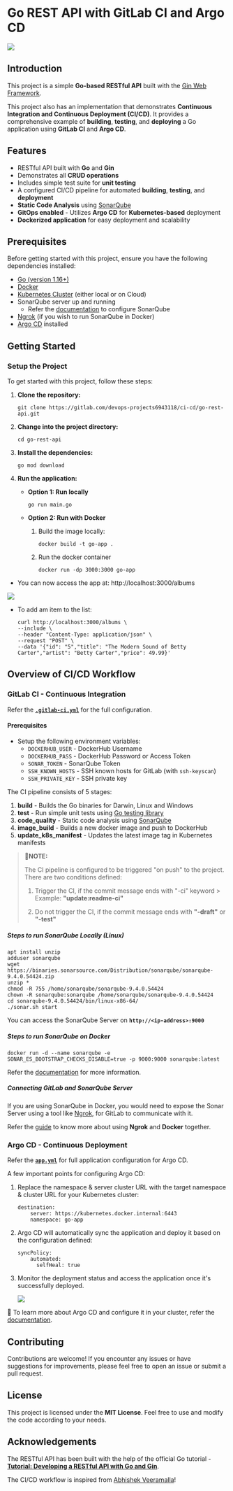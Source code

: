 # Go REST API with GitLab CI and Argo CD

![](https://hackmd.io/_uploads/Skk3tui4n.png)

## Introduction 
This project is a simple **Go-based RESTful API** built with the [Gin Web Framework](https://gin-gonic.com/docs/quickstart/).

This project also has an implementation that demonstrates **Continuous Integration and Continuous Deployment (CI/CD)**. It provides a comprehensive example of **building**, **testing**, and **deploying** a Go application using **GitLab CI** and **Argo CD**.

## Features

* RESTful API built with **Go** and **Gin**
* Demonstrates all **CRUD operations**
* Includes simple test suite for **unit testing**
* A configured CI/CD pipeline for automated **building**, **testing**, and **deployment**
* **Static Code Analysis** using [SonarQube](https://www.sonarsource.com/products/sonarqube/)
* **GitOps enabled** - Utilizes **Argo CD** for **Kubernetes-based** deployment
* **Dockerized application** for easy deployment and scalability

## Prerequisites

Before getting started with this project, ensure you have the following dependencies installed:

- [Go (version 1.16+)](https://go.dev/doc/install)
- [Docker](https://www.docker.com/)
- [Kubernetes Cluster](https://kubernetes.io/docs/setup/) (either local or on Cloud)
- SonarQube server up and running
    - Refer the [documentation](https://docs.sonarqube.org/latest/) to configure SonarQube
- [Ngrok](https://ngrok.com/) (if you wish to run SonarQube in Docker)
- [Argo CD](https://argo-cd.readthedocs.io/en/stable/) installed

## Getting Started

### Setup the Project

To get started with this project, follow these steps:

1. **Clone the repository:**
    ```
    git clone https://gitlab.com/devops-projects6943118/ci-cd/go-rest-api.git
    ```

2. **Change into the project directory:**
    ```
    cd go-rest-api
    ```

3. **Install the dependencies:**
    ```
    go mod download
    ```
4. **Run the application:**

    - **Option 1: Run locally**
        ```
        go run main.go
        ```
    - **Option 2: Run with Docker**

        1. Build the image locally:

            ```
            docker build -t go-app .
            ```
        2. Run the docker container

            ```
            docker run -dp 3000:3000 go-app
            ```

- You can now access the app at: http://localhost:3000/albums

![](https://hackmd.io/_uploads/HyXpjSsVh.png)
- To add am item to the list:

    ```
    curl http://localhost:3000/albums \
    --include \
    --header "Content-Type: application/json" \
    --request "POST" \
    --data '{"id": "5","title": "The Modern Sound of Betty Carter","artist": "Betty Carter","price": 49.99}'
    ```

## Overview of CI/CD Workflow

### GitLab CI - Continuous Integration

Refer the [**`.gitlab-ci.yml`**](https://gitlab.com/devops-projects6943118/ci-cd/go-rest-api/-/blob/main/.gitlab-ci.yml) for the full configuration.

#### Prerequisites

- Setup the following environment variables:
    - `DOCKERHUB_USER` - DockerHub Username
    - `DOCKERHUB_PASS` - DockerHub Password or Access Token
    - `SONAR_TOKEN` - SonarQube Token
    - `SSH_KNOWN_HOSTS` - SSH known hosts for GitLab (with `ssh-keyscan`)
    - `SSH_PRIVATE_KEY` - SSH private key

The CI pipeline consists of 5 stages:

1. **build** - Builds the Go binaries for Darwin, Linux and Windows
2. **test** - Run simple unit tests using [Go testing library](https://)
3. **code_quality** - Static code analysis using [SonarQube](https://)
4. **image_build** - Builds a new docker image and push to DockerHub
5. **update_k8s_manifest** - Updates the latest image tag in Kubernetes manifests

> **📍NOTE:**
> 
> The CI pipeline is configured to be triggered "on push" to the project. There are two conditions defined:
>
> 1. Trigger the CI, if the commit message ends with "-ci" keyword
    > Example: **"update:readme-ci"**
> 
> 2. Do not trigger the CI, if the commit message ends with **"-draft"** or **"-test"**

##### Steps to run SonarQube Locally (Linux)

```
apt install unzip
adduser sonarqube
wget https://binaries.sonarsource.com/Distribution/sonarqube/sonarqube-9.4.0.54424.zip
unzip *
chmod -R 755 /home/sonarqube/sonarqube-9.4.0.54424
chown -R sonarqube:sonarqube /home/sonarqube/sonarqube-9.4.0.54424
cd sonarqube-9.4.0.54424/bin/linux-x86-64/
./sonar.sh start
```

You can access the SonarQube Server on **`http://<ip-address>:9000`**

##### Steps to run SonarQube on Docker

```
docker run -d --name sonarqube -e SONAR_ES_BOOTSTRAP_CHECKS_DISABLE=true -p 9000:9000 sonarqube:latest
```

Refer the [documentation](https://docs.sonarqube.org/9.6/try-out-sonarqube/) for more information.

##### Connecting GitLab and SonarQube Server

If you are using SonarQube in Docker, you would need to expose the Sonar Server using a tool like [Ngrok](https://ngrok.com/), for GitLab to communicate with it.

Refer the [guide](https://ngrok.com/docs/using-ngrok-with/docker/) to know more about using **Ngrok** and **Docker** together.


### Argo CD - Continuous Deployment

Refer the [**`app.yml`**](https://gitlab.com/devops-projects6943118/ci-cd/go-rest-api/-/blob/main/argocd/app.yml) for full application configuration for Argo CD.

A few important points for configuring Argo CD:

1. Replace the namespace & server cluster URL with the target namespace & cluster URL for your Kubernetes cluster:

    ```
    destination:
        server: https://kubernetes.docker.internal:6443 
        namespace: go-app
    ```
2. Argo CD will automatically sync the application and deploy it based on the configuration defined:

    ```
    syncPolicy:
        automated:
          selfHeal: true
    ```
3. Monitor the deployment status and access the application once it's successfully deployed.

    ![](https://hackmd.io/_uploads/rJdDf8oEh.png)

📍 To learn more about Argo CD and configure it in your cluster, refer the [documentation](https://argo-cd.readthedocs.io/en/stable/getting_started/).

## Contributing

Contributions are welcome! If you encounter any issues or have suggestions for improvements, please feel free to open an issue or submit a pull request.

## License

This project is licensed under the **MIT License**. Feel free to use and modify the code according to your needs.

## Acknowledgements

The RESTful API has been built with the help of the official Go tutorial - [**Tutorial: Developing a RESTful API with Go and Gin**](https://go.dev/doc/tutorial/web-service-gin).

The CI/CD workflow is inspired from [Abhishek Veeramalla](https://youtu.be/jNPGo6A4VHc)!